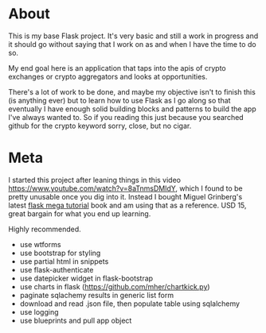 # About
This is my base Flask project. It's very basic and still a work in progress and it should go without saying that I work on as and when I have the time to do so. 

My end goal here is an application that taps into the apis of crypto exchanges or crypto aggregators and looks at opportunities.

There's a lot of work to be done, and maybe my objective isn't to finish this (is anything ever) but to learn how to use Flask
as I go along so that eventually I have enough solid building blocks and patterns to build the app I've always wanted to. So if you reading this just because you searched github for the crypto keyword sorry, close, but no cigar.

# Meta

I started this project after leaning things in this video https://www.youtube.com/watch?v=8aTnmsDMldY, which I found to be pretty unusable once you dig into it. Instead I bought Miguel Grinberg's latest [flask mega tutorial](https://learn.miguelgrinberg.com/) book and am using that as a reference. USD 15, great bargain for what you end up learning. 

Highly recommended.

+ use wtforms
+ use bootstrap for styling
+ use partial html in snippets
+ use flask-authenticate
+ use datepicker widget in flask-bootstrap
+ use charts in flask (https://github.com/mher/chartkick.py)
+ paginate sqlachemy results in generic list form
+ download and read .json file, then populate table using sqlalchemy
+ use logging
+ use blueprints and pull app object

